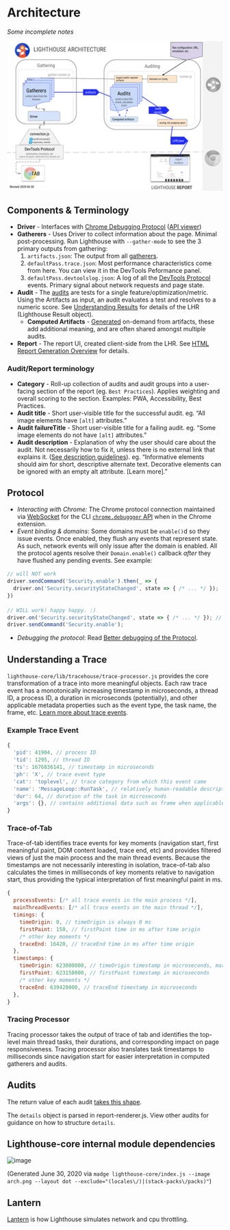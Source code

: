 # Architecture

_Some incomplete notes_

![Lighthouse Architecture](https://raw.githubusercontent.com/GoogleChrome/lighthouse/master/assets/architecture.png)

## Components & Terminology

* **Driver** - Interfaces with [Chrome Debugging Protocol](https://developer.chrome.com/devtools/docs/debugger-protocol)  ([API viewer](https://chromedevtools.github.io/debugger-protocol-viewer/))
* **Gatherers** - Uses Driver to collect information about the page. Minimal post-processing.  Run Lighthouse with `--gather-mode` to see the 3 primary outputs from gathering:
  1. `artifacts.json`: The output from all [gatherers](../lighthouse-core/gather/gatherers).
  2. `defaultPass.trace.json`: Most performance characteristics come from here. You can view it in the DevTools Peformance panel.
  3. `defaultPass.devtoolslog.json`: A log of all the [DevTools Protocol](https://chromedevtools.github.io/devtools-protocol/) events. Primary signal about network requests and page state.
* **Audit** - The [audits](../lighthouse-core/audits) are tests for a single feature/optimization/metric. Using the Artifacts as input, an audit evaluates a test and resolves to a numeric score. See [Understanding Results](./understanding-results.md) for details of the LHR (Lighthouse Result object).
  * **Computed Artifacts** - [Generated](../lighthouse-core/computed) on-demand from artifacts, these add additional meaning, and are often shared amongst multiple audits.
* **Report** - The report UI, created client-side from the LHR. See [HTML Report Generation Overview](../report/README.md) for details.

### Audit/Report terminology
* **Category** - Roll-up collection of audits and audit groups into a user-facing section of the report (eg. `Best Practices`). Applies weighting and overall scoring to the section. Examples: PWA, Accessibility, Best Practices.
* **Audit title** - Short user-visible title for the successful audit. eg. “All image elements have `[alt]` attributes.”
* **Audit failureTitle** - Short user-visible title for a failing audit. eg. “Some image elements do not have `[alt]` attributes.”
* **Audit description** - Explanation of why the user should care about the audit. Not necessarily how to fix it, unless there is no external link that explains it. ([See description guidelines](../CONTRIBUTING.md#audit-description-guidelines)). eg. “Informative elements should aim for short, descriptive alternate text. Decorative elements can be ignored with an empty alt attribute. [Learn more].”

## Protocol

* _Interacting with Chrome:_ The Chrome protocol connection maintained via [WebSocket](https://github.com/websockets/ws) for the CLI [`chrome.debuggger` API](https://developer.chrome.com/extensions/debugger) when in the Chrome extension.
* _Event binding & domains_: Some domains must be `enable()`d so they issue events. Once enabled, they flush any events that represent state. As such, network events will only issue after the domain is enabled. All the protocol agents resolve their `Domain.enable()` callback _after_ they have flushed any pending events. See example:

```js
// will NOT work
driver.sendCommand('Security.enable').then(_ => {
  driver.on('Security.securityStateChanged', state => { /* ... */ });
})

// WILL work! happy happy. :)
driver.on('Security.securityStateChanged', state => { /* ... */ }); // event binding is synchronous
driver.sendCommand('Security.enable');
```

* _Debugging the protocol_: Read [Better debugging of the Protocol](https://github.com/GoogleChrome/lighthouse/issues/184).

## Understanding a Trace

`lighthouse-core/lib/tracehouse/trace-processor.js` provides the core transformation of a trace into more meaningful objects. Each raw trace event has a monotonically increasing timestamp in microseconds, a thread ID, a process ID, a duration in microseconds (potentially), and other applicable metadata properties such as the event type, the task name, the frame, etc. [Learn more about trace events](https://docs.google.com/document/d/1CvAClvFfyA5R-PhYUmn5OOQtYMH4h6I0nSsKchNAySU/preview).

### Example Trace Event
```js
{
  'pid': 41904, // process ID
  'tid': 1295, // thread ID
  'ts': 1676836141, // timestamp in microseconds
  'ph': 'X', // trace event type
  'cat': 'toplevel', // trace category from which this event came
  'name': 'MessageLoop::RunTask', // relatively human-readable description of the trace event
  'dur': 64, // duration of the task in microseconds
  'args': {}, // contains additional data such as frame when applicable
}
```

### Trace-of-Tab

Trace-of-tab identifies trace events for key moments (navigation start, first meaningful paint, DOM content loaded, trace end, etc) and provides filtered views of just the main process and the main thread events. Because the timestamps are not necessarily interesting in isolation, trace-of-tab also calculates the times in milliseconds of key moments relative to navigation start, thus providing the typical interpretation of first meaningful paint in ms.

```js
{
  processEvents: [/* all trace events in the main process */],
  mainThreadEvents: [/* all trace events on the main thread */],
  timings: {
    timeOrigin: 0, // timeOrigin is always 0 ms
    firstPaint: 150, // firstPaint time in ms after time origin
    /* other key moments */
    traceEnd: 16420, // traceEnd time in ms after time origin
  },
  timestamps: {
    timeOrigin: 623000000, // timeOrigin timestamp in microseconds, marks the start of the navigation of interest
    firstPaint: 623150000, // firstPaint timestamp in microseconds
    /* other key moments */
    traceEnd: 639420000, // traceEnd timestamp in microseconds
  },
}
```

### Tracing Processor

Tracing processor takes the output of trace of tab and identifies the top-level main thread tasks, their durations, and corresponding impact on page responsiveness. Tracing processor also translates task timestamps to milliseconds since navigation start for easier interpretation in computed gatherers and audits.

## Audits

The return value of each audit [takes this shape](https://github.com/GoogleChrome/lighthouse/blob/623b789497f6c87f85d366b4038deae5dc701c90/types/audit.d.ts#L69-L87).

The `details` object is parsed in report-renderer.js. View other audits for guidance on how to structure `details`.

## Lighthouse-core internal module dependencies

![image](https://user-images.githubusercontent.com/39191/86166329-786fb100-bac9-11ea-919a-d6c3b156d3a4.png)

(Generated June 30, 2020 via `madge lighthouse-core/index.js --image arch.png --layout dot --exclude="(locales\/)|(stack-packs\/packs)"`)

## Lantern

[Lantern](./lantern.md) is how Lighthouse simulates network and cpu throttling.

